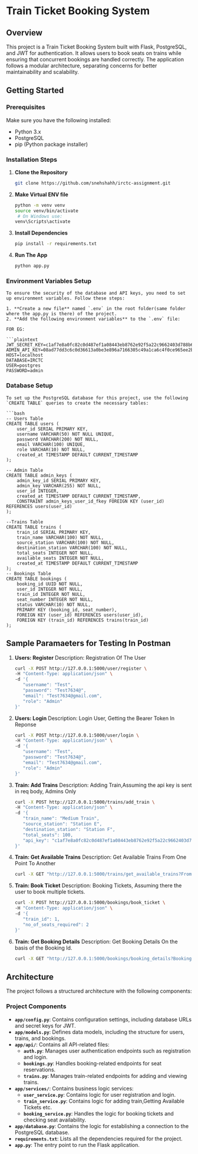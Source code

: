 # Train Ticket Booking System

## Overview
This project is a Train Ticket Booking System built with Flask, PostgreSQL, and JWT for authentication. It allows users to book seats on trains while ensuring that concurrent bookings are handled correctly. The application follows a modular architecture, separating concerns for better maintainability and scalability.

## Getting Started

### Prerequisites
Make sure you have the following installed:
- Python 3.x
- PostgreSQL
- pip (Python package installer)

### Installation Steps
1. **Clone the Repository**
   ```bash
   git clone https://github.com/snehshahh/irctc-assignment.git

2. **Make Virtual ENV file**
    ```bash
    python -m venv venv
    source venv/bin/activate 
     # On Windows use:
    venv\Scripts\activate

3. **Install Dependencies**
    ```bash
    pip install -r requirements.txt

4. **Run The App**
   ```bash
   python app.py

### Environment Variables Setup

    To ensure the security of the database and API keys, you need to set up environment variables. Follow these steps:

    1. **Create a new file** named `.env` in the root folder(same folder where the app.py is there) of the project.
    2. **Add the following environment variables** to the `.env` file:

    FOR EG:
    
    ```plaintext
    JWT_SECRET_KEY=c1af7e8a0fc82c0d487ef1a08443eb8762e92f5a22c9662403d788b6ab490cbf
    ADMIN_API_KEY=08ad77dd3c6c0d36613a0be3e896a7166305c49a1ca6c4f0ce965ee2b8bec8f7
    HOST=localhost
    DATABASE=IRCTC
    USER=postgres
    PASSWORD=admin

### Database Setup
    To set up the PostgreSQL database for this project, use the following `CREATE TABLE` queries to create the necessary tables:

    ```bash
    -- Users Table
    CREATE TABLE users (
        user_id SERIAL PRIMARY KEY,
        username VARCHAR(50) NOT NULL UNIQUE,
        password VARCHAR(200) NOT NULL,
        email VARCHAR(100) UNIQUE,
        role VARCHAR(10) NOT NULL,
        created_at TIMESTAMP DEFAULT CURRENT_TIMESTAMP
    );
    
    -- Admin Table
    CREATE TABLE admin_keys (
        admin_key_id SERIAL PRIMARY KEY,
        admin_key VARCHAR(255) NOT NULL,
        user_id INTEGER,
        created_at TIMESTAMP DEFAULT CURRENT_TIMESTAMP,
        CONSTRAINT admin_keys_user_id_fkey FOREIGN KEY (user_id) REFERENCES users(user_id)
    );
    
    --Trains Table
    CREATE TABLE trains (
        train_id SERIAL PRIMARY KEY,
        train_name VARCHAR(100) NOT NULL,
        source_station VARCHAR(100) NOT NULL,
        destination_station VARCHAR(100) NOT NULL,
        total_seats INTEGER NOT NULL,
        available_seats INTEGER NOT NULL,
        created_at TIMESTAMP DEFAULT CURRENT_TIMESTAMP
    );
    -- Bookings Table
    CREATE TABLE bookings (
        booking_id UUID NOT NULL,
        user_id INTEGER NOT NULL,
        train_id INTEGER NOT NULL,
        seat_number INTEGER NOT NULL,
        status VARCHAR(10) NOT NULL,
        PRIMARY KEY (booking_id, seat_number),
        FOREIGN KEY (user_id) REFERENCES users(user_id),
        FOREIGN KEY (train_id) REFERENCES trains(train_id)
    );

## Sample Paramaeters for Testing In Postman
1. **Users: Register**
   Description: Registration Of The User
    ```bash
   curl -X POST http://127.0.0.1:5000/user/register \
   -H "Content-Type: application/json" \
   -d '{
       "username": "Test",
       "password": "Test7634@",
       "email": "Test7634@gmail.com",
       "role": "Admin"
   }'

2. **Users: Login**
    Description: Login User, Getting the Bearer Token In Reponse
    ```bash
   curl -X POST http://127.0.0.1:5000/user/login \
   -H "Content-Type: application/json" \
   -d '{
       "username": "Test",
       "password": "Test7634@",
       "email": "Test7634@gmail.com",
       "role": "Admin"
   }'

3. **Train: Add Trains**
   Description: Adding Train,Assuming the api key is sent in req body, Admins Only
    ```bash
   curl -X POST http://127.0.0.1:5000/trains/add_train \
   -H "Content-Type: application/json" \
   -d '{
       "train_name": "Medium Train",
       "source_station": "Station E",
       "destination_station": "Station F",
       "total_seats": 100,
       "api_key": "c1af7e8a0fc82c0d487ef1a08443eb8762e92f5a22c9662403d788b6ab490cbf"
   }'

4. **Train: Get Available Trains**
   Description: Get Available Trains From One Point To Another
   ```bash
   curl -X GET "http://127.0.0.1:5000/trains/get_available_trains?FromStation=Station A&ToStation=Station B"

5. **Train: Book Ticket**
   Description: Booking Tickets, Assuming there the user to book multiple tickets.
    ```bash
   curl -X POST http://127.0.0.1:5000/bookings/book_ticket \
   -H "Content-Type: application/json" \
   -d '{
       "train_id": 1,
       "no_of_seats_required": 2
   }'

6. **Train: Get Booking Details**
    Description: Get Booking Details On the basis of the Booking Id.
   ```bash
   curl -X GET "http://127.0.0.1:5000/bookings/booking_details?BookingId=35a917d0-528f-4dd7-bf26-942c18d15c03"


## Architecture

The project follows a structured architecture with the following components:


### Project Components

- **`app/config.py`**: Contains configuration settings, including database URLs and secret keys for JWT.
- **`app/models.py`**: Defines data models, including the structure for users, trains, and bookings.
- **`app/api/`**: Contains all API-related files:
  - **`auth.py`**: Manages user authentication endpoints such as registration and login.
  - **`bookings.py`**: Handles booking-related endpoints for seat reservations.
  - **`trains.py`**: Manages train-related endpoints for adding and viewing trains.
- **`app/services/`**: Contains business logic services:
  - **`user_service.py`**: Contains logic for user registration and login.
  - **`train_service.py`**: Contains logic for adding train,Getting Available Tickets etc.
  - **`booking_service.py`**: Handles the logic for booking tickets and checking seat availability.
- **`app/database.py`**: Contains the logic for establishing a connection to the PostgreSQL database.
- **`requirements.txt`**: Lists all the dependencies required for the project.
- **`app.py`**: The entry point to run the Flask application.

